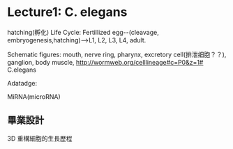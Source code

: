 # Lecture1: C. elegans

hatching(孵化)
Life Cycle:
Fertillized egg--(cleavage, embryogenesis,hatching)-->L1, L2, L3, L4, adult.

Schematic figures:
mouth, nerve ring, pharynx, excretory cell(排泄细胞？？), ganglion, body muscle,
http://wormweb.org/celllineage#c=P0&z=1# C.elegans

Adatadge:


MiRNA(microRNA)


## 畢業設計
3D 重構細胞的生長歷程
